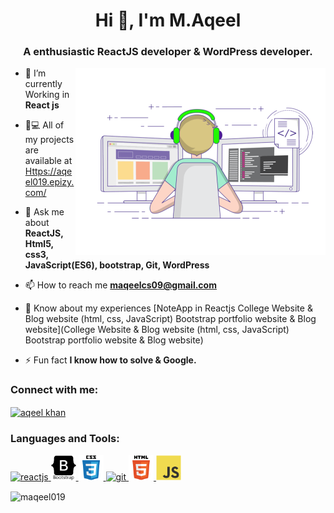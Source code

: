 <h1 align="center">Hi 👋, I'm M.Aqeel</h1>
<h3 align="center">A enthusiastic ReactJS developer & WordPress developer.</h3>
<img align="right" alt="Coding" width="400" src="gif.gif" >

- 🌱 I’m currently Working in **React js**

- 👨💻 All of my projects are available at [Https://aqeel019.epizy.com/](Https://aqeel019.epizy.com/)

- 💬 Ask me about **ReactJS, Html5, css3, JavaScript(ES6), bootstrap, Git, WordPress**

- 📫 How to reach me **maqeelcs09@gmail.com**

- 📄 Know about my experiences [NoteApp in Reactjs College Website & Blog website (html, css, JavaScript) Bootstrap portfolio website & Blog website](College Website & Blog website (html, css, JavaScript) Bootstrap portfolio website & Blog website)

- ⚡ Fun fact **I know how to solve & Google.**

<h3 align="left">Connect with me:</h3>
<p align="left">
<a href="https://fb.com/aqeel khan" target="blank"><img align="center" src="https://raw.githubusercontent.com/rahuldkjain/github-profile-readme-generator/master/src/images/icons/Social/facebook.svg" alt="aqeel khan" height="30" width="40" /></a>
</p>

<h3 align="left">Languages and Tools:</h3>
<p align="left"> 
   <a href="[https://getbootstrap.com](https://legacy.reactjs.org/)" target="_blank" rel="noreferrer"> <img src="https://www.google.com/imgres?imgurl=https%3A%2F%2Fcdn4.iconfinder.com%2Fdata%2Ficons%2Flogos-3%2F600%2FReact.js_logo-512.png&tbnid=tszDd9inSabluM&vet=12ahUKEwj26Jzd8Yv-AhUbTaQEHWFDAHkQMygAegUIARC2AQ..i&imgrefurl=https%3A%2F%2Fwww.iconfinder.com%2Ficons%2F1174949%2Fjs_react_js_logo_react_react_native_icon&docid=t4MzHtQXV3EG-M&w=512&h=512&q=reactjs%20png&hl=en-GB&ved=2ahUKEwj26Jzd8Yv-AhUbTaQEHWFDAHkQMygAegUIARC2AQ" alt="reactjs" width="40" height="40"/> </a>
  <a href="https://getbootstrap.com" target="_blank" rel="noreferrer"> <img src="https://raw.githubusercontent.com/devicons/devicon/master/icons/bootstrap/bootstrap-plain-wordmark.svg" alt="bootstrap" width="40" height="40"/> </a> <a href="https://www.w3schools.com/css/" target="_blank" rel="noreferrer"> <img src="https://raw.githubusercontent.com/devicons/devicon/master/icons/css3/css3-original-wordmark.svg" alt="css3" width="40" height="40"/> </a> <a href="https://git-scm.com/" target="_blank" rel="noreferrer"> <img src="https://www.vectorlogo.zone/logos/git-scm/git-scm-icon.svg" alt="git" width="40" height="40"/> </a> <a href="https://www.w3.org/html/" target="_blank" rel="noreferrer"> <img src="https://raw.githubusercontent.com/devicons/devicon/master/icons/html5/html5-original-wordmark.svg" alt="html5" width="40" height="40"/> </a> <a href="https://developer.mozilla.org/en-US/docs/Web/JavaScript" target="_blank" rel="noreferrer"> <img src="https://raw.githubusercontent.com/devicons/devicon/master/icons/javascript/javascript-original.svg" alt="javascript" width="40" height="40"/> </a> </p>

<p><img align="center" src="https://github-readme-streak-stats.herokuapp.com/?user=maqeel019&" alt="maqeel019" /></p>
